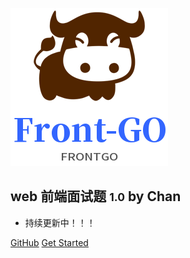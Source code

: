 ![logo](_media/logo.png)

## web 前端面试题 <small>1.0</small> by Chan

- 持续更新中！！！

[GitHub](https://github.com/ClemenChan/web-docs-chan.git)
[Get Started](#前端基础与技术交叉)
